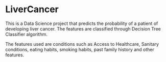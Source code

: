 # LiverCancer
This is a Data Science project that predicts the probability of a patient of developing liver cancer.
The features are classified through Decision Tree Classifier algorithm.

The features used are conditions such as Access to Healthcare, Sanitary conditions, eating habits, smoking habits, past family history and other features.
